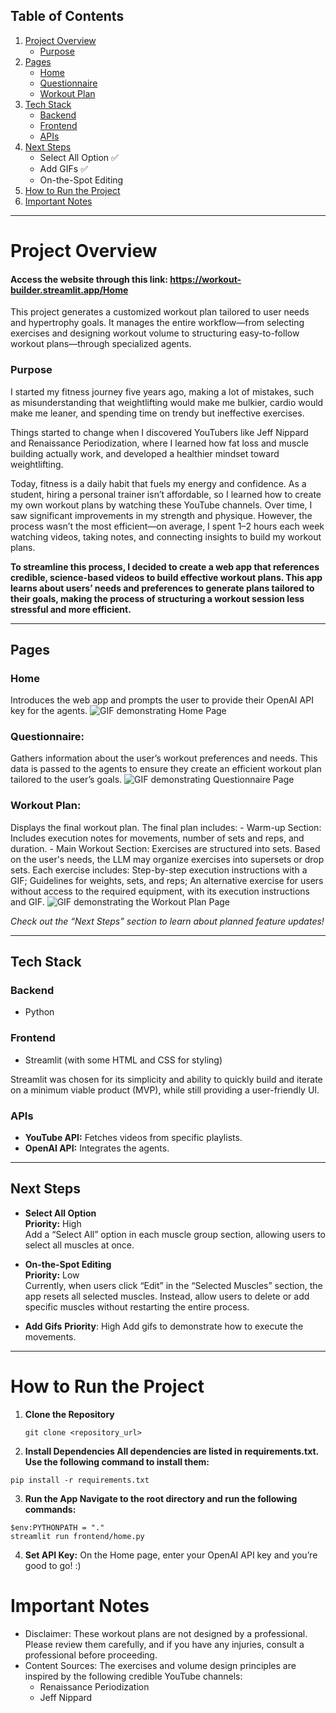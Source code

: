 ## Table of Contents

1. [Project Overview](#project-overview)
   - [Purpose](#purpose)
2. [Pages](#pages)
   - [Home](#home)
   - [Questionnaire](#questionnaire)
   - [Workout Plan](#workout-plan)
3. [Tech Stack](#tech-stack)
   - [Backend](#backend)
   - [Frontend](#frontend)
   - [APIs](#apis)
4. [Next Steps](#next-steps)
   - Select All Option ✅
   - Add GIFs ✅
   - On-the-Spot Editing
5. [How to Run the Project](#how-to-run-the-project)
6. [Important Notes](#important-notes)

---

# Project Overview

#### Access the website through this link: https://workout-builder.streamlit.app/Home
This project generates a customized workout plan tailored to user needs and hypertrophy goals. It manages the entire workflow—from selecting exercises and designing workout volume to structuring easy-to-follow workout plans—through specialized agents.

### Purpose

I started my fitness journey five years ago, making a lot of mistakes, such as misunderstanding that weightlifting would make me bulkier, cardio would make me leaner, and spending time on trendy but ineffective exercises.

Things started to change when I discovered YouTubers like Jeff Nippard and Renaissance Periodization, where I learned how fat loss and muscle building actually work, and developed a healthier mindset toward weightlifting.

Today, fitness is a daily habit that fuels my energy and confidence. As a student, hiring a personal trainer isn’t affordable, so I learned how to create my own workout plans by watching these YouTube channels. Over time, I saw significant improvements in my strength and physique. However, the process wasn’t the most efficient—on average, I spent 1–2 hours each week watching videos, taking notes, and connecting insights to build my workout plans.

**To streamline this process, I decided to create a web app that references credible, science-based videos to build effective workout plans. This app learns about users’ needs and preferences to generate plans tailored to their goals, making the process of structuring a workout session less stressful and more efficient.**

---

## Pages

### Home
   Introduces the web app and prompts the user to provide their OpenAI API key for the agents.
   ![GIF demonstrating Home Page](workout-builder/workoutBuilder_demo_home.gif)

### Questionnaire:
   Gathers information about the user’s workout preferences and needs. This data is passed to the agents to ensure they create an efficient workout plan tailored to the user’s goals.
  ![GIF demonstrating Questionnaire Page](workout-builder/workoutBuilder_demo_questionnaire.gif)

### Workout Plan:
   Displays the final workout plan.
   The final plan includes:
      - Warm-up Section: Includes execution notes for movements, number of sets and reps, and duration.
      - Main Workout Section: Exercises are structured into sets. Based on the user's needs, the LLM may organize exercises into supersets or drop sets. Each exercise includes: Step-by-step execution instructions with a GIF; Guidelines for weights, sets, and reps; An alternative exercise for users without access to the required equipment, with its  execution instructions and GIF.
     ![GIF demonstrating the Workout Plan Page](workout-builder/workoutBuilder_demo_workoutPlan.gif)
     
*Check out the “Next Steps” section to learn about planned feature updates!*

---

## Tech Stack

### Backend
- Python

### Frontend
- Streamlit (with some HTML and CSS for styling)

Streamlit was chosen for its simplicity and ability to quickly build and iterate on a minimum viable product (MVP), while still providing a user-friendly UI.

### APIs
- **YouTube API:** Fetches videos from specific playlists.
- **OpenAI API:** Integrates the agents.

---

## Next Steps

- **Select All Option**  
  **Priority:** High  
  Add a “Select All” option in each muscle group section, allowing users to select all muscles at once.

- **On-the-Spot Editing**  
  **Priority:** Low  
  Currently, when users click “Edit” in the “Selected Muscles” section, the app resets all selected muscles. Instead, allow users to delete or add specific muscles without restarting the entire process.

- **Add Gifs**
  **Priority**: High
  Add gifs to demonstrate how to execute the movements. 
---

# How to Run the Project

1. **Clone the Repository**
   ```
   git clone <repository_url>
   ```
2. **Install Dependencies All dependencies are listed in requirements.txt. Use the following command to install them:**
```
pip install -r requirements.txt
```

3. **Run the App Navigate to the root directory and run the following commands:**
```
$env:PYTHONPATH = "."
streamlit run frontend/home.py
```
4. **Set API Key:**
On the Home page, enter your OpenAI API key and you’re good to go! :)

# Important Notes
- Disclaimer: These workout plans are not designed by a professional. Please review them carefully, and if you have any injuries, consult a professional before proceeding.
- Content Sources: The exercises and volume design principles are inspired by the following credible YouTube channels:
    - Renaissance Periodization
    - Jeff Nippard
